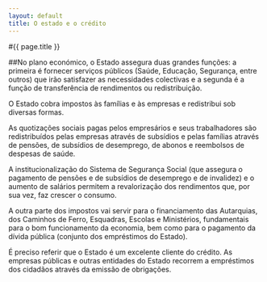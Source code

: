 ```yaml
---
layout: default
title: O estado e o crédito
---
```


#{{ page.title }}

##No plano económico, o Estado assegura duas grandes funções: a primeira é fornecer serviços públicos (Saúde, Educação, Segurança, entre outros) que irão satisfazer as necessidades colectivas e a segunda é a função de transferência de rendimentos ou redistribuição.

O Estado cobra impostos às famílias e às empresas e redistribui sob diversas formas.

As quotizações sociais pagas pelos empresários e seus trabalhadores são redistribuídos pelas empresas através de subsídios e pelas famílias através de pensões, de subsídios de desemprego, de abonos e reembolsos de despesas de saúde.

A institucionalização do Sistema de Segurança Social (que assegura o pagamento de pensões e de subsídios de desemprego e de invalidez) e o aumento de salários permitem a revalorização dos rendimentos que, por sua vez, faz crescer o consumo.

A outra parte dos impostos vai servir para o financiamento das Autarquias, dos Caminhos de Ferro, Esquadras, Escolas e Ministérios, fundamentais para o bom funcionamento da economia, bem como para o pagamento da dívida pública (conjunto dos empréstimos do Estado).

É preciso referir que o Estado é um excelente cliente do crédito. As empresas públicas e outras entidades do Estado recorrem a empréstimos dos cidadãos através da emissão de obrigações.